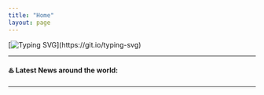 ```yaml
---
title: "Home"
layout: page
---
```



[![Typing SVG](https://readme-typing-svg.herokuapp.com?font=Fira+Code&pause=1000&width=435&lines=Welcome%2C+feel+free+to+poke+around.)](https://git.io/typing-svg)

---

#### ♨️ Latest News around the world:
<!-- BLOG-POST-LIST:START -->
<!-- BLOG-POST-LIST:END -->

---
